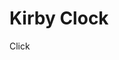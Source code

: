 <h1> Kirby Clock </h1>

<p> Click <a href="https://kirbyclock.netlify.app/> Here </a></p><p>to see live </p> 


![Alt Text](img/kirbyclock.png)
